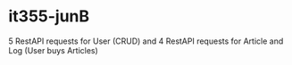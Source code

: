 # it355-junB
 5 RestAPI requests for User (CRUD) and 4 RestAPI requests for Article and Log (User buys Articles)
